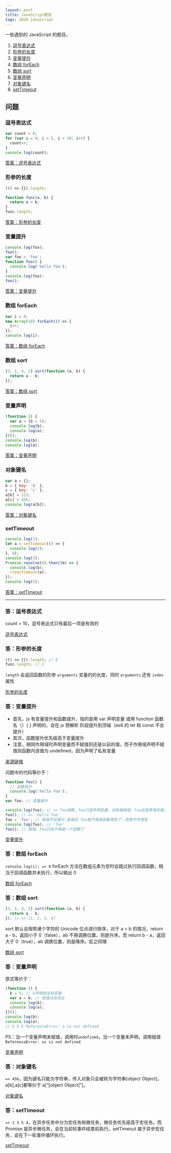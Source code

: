 ```yaml
---
layout: post
title: JavaScript题目
tags: 2020 javascript
---
```


一些遇到的 JavaScript 的题目。

1. [逗号表达式](#逗号表达式)
2. [形参的长度](#形参的长度)
3. [变量提升](#变量提升)
4. [数组 forEach](#数组-foreach)
5. [数组 sort](#数组-sort)
6. [变量声明](#变量声明)
7. [对象键名](#对象键名)
8. [setTimeout](#settimeout)

## 问题

### 逗号表达式

```js
var count = 0;
for (var i = 0; i < 5, i < 10; i++) {
  count++;
}
console.log(count);
```

[答案：逗号表达式](#答逗号表达式)

### 形参的长度

```js
(() => {}).length;

function func(a, b) {
  return a + b;
}
func.length;
```

[答案：形参的长度](#答形参的长度)

### 变量提升

```js
console.log(foo);
foo();
var foo = 'foo';
function foo() {
  console.log('hello foo');
}
console.log(foo);
foo();
```

[答案：变量提升](#答变量提升)

### 数组 forEach

```js
var i = 0;
new Array(10).forEach(() => {
  i++;
});
console.log(i);
```

[答案：数组 forEach](#答数组-foreach)

### 数组 sort

```js
[3, 1, 4, 2].sort(function (a, b) {
  return a - b;
});
```

[答案：数组 sort](#答数组-sort)

### 变量声明

```js
(function () {
  var a = (b = 5);
  console.log(b);
  console.log(a);
})();
console.log(b);
console.log(a);
```

[答案：变量声明](#答变量声明)

### 对象键名

```js
var a = {};
b = { key: 'b' };
c = { key: 'c' };
a[b] = 123;
a[c] = 456;
console.log(a[b]);
```

[答案：对象键名](#答对象键名)

### setTimeout

```js
console.log(1);
let a = setTimeout(() => {
  console.log(2);
}, 0);
console.log(3);
Promise.resolve(4).then((b) => {
  console.log(b);
  clearTimeout(a);
});
console.log(5);
```

[答案：setTimeout](#答settimeout)

<hr >

### 答：逗号表达式

count = 10，逗号表达式只有最后一项是有效的

[逗号表达式](#逗号表达式)

### 答：形参的长度

```js
(() => {}).length; // 0
func.length; // 2
```

`length` 会返回函数的形参 `arguments` 变量的的长度，同时 `arguments` 还有 `index` 属性

[形参的长度](#形参的长度)

### 答：变量提升

- 首先，js 有变量提升和函数提升，指的是用 var 声明变量 或用 function 函数名（）{ } 声明的，会在 js 预解析 阶段提升到顶端（es6 的 let 和 const 不会提升）
- 其次，函数提升优先级高于变量提升
- 注意，相同作用域时声明变量而不赋值则还是以前的值，而子作用域声明不赋值则函数内该值为 undefined，因为声明了私有变量

[来源链接](https://www.nowcoder.com/questionTerminal/334707e784d2480894a73c6584c68786)

问题中的代码等价于：

```js
function foo() {
  // 函数提升
  console.log('hello foo');
}
var foo; // 变量提升

console.log(foo); // => foo函数，foo只是声明变量，没有被赋值，foo还是原来的值，参考三
foo(); // => 'hello foo'
foo = 'foo'; // 赋值不会提升,赋值后 foo就不再是函数类型了，而是字符类型
console.log(foo); // 'foo'
foo(); // 报错，foo已经不再是一个函数了
```

[变量提升](#变量提升)

### 答：数组 forEach

`console.log(i); => 0` forEach 方法在数组元素为空时会跳过执行回调函数，相当于回调函数并未执行，所以输出 0

[数组 forEach](#数组-foreach)

### 答：数组 sort

```js
[3, 1, 4, 2].sort(function (a, b) {
  return a - b;
}); // => [1, 2, 3, 4]
```

sort 默认会按照诸个字符的 Unicode 位点进行排序，对于 a < b 的情况，return a - b，返回小于 0（false），ab 不用调换位置，则是升序。而 return b - a，返回大于 0（true），ab 调换位置，则是降序。反之同理

[数组 sort](#数组-sort)

### 答：变量声明

原式等价于：

```js
(function () {
  b = 5; // b声明成全局变量
  var a = b; // 赋值从右往左
  console.log(b);
  console.log(a);
})();
console.log(b);
console.log(a);
// 5 5 5 ReferenceError: a is not defined
```

PS：当一个变量声明未赋值，调用时`undefined`，当一个变量未声明，调用报错`ReferenceError: xx is not defined`

[变量声明](#变量声明)

### 答：对象键名

`=> 456`，因为键名只能为字符串，传入对象只会被转为字符串[object Object]，a[b],a[c]都等价于 a[“[object Object]”]。

[对象键名](#对象键名)

### 答：setTimeout

`=> 1 3 5 4`，在异步任务中分为宏任务和微任务，微任务优先级高于宏任务。而 Promise 是异步微任务，会在当前轮事件结束前执行。setTimeout 属于异步宏任务，会在下一轮事件循环执行。

[setTimeout](#settimeout)

